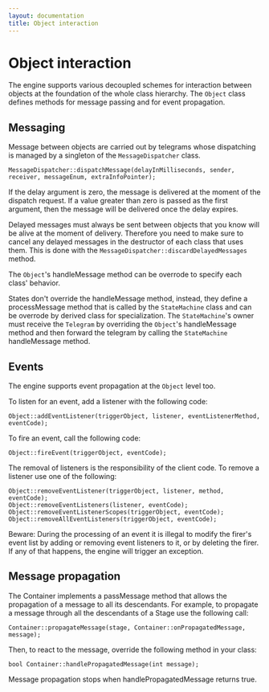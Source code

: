 ```yaml
---
layout: documentation
title: Object interaction
---
```


Object interaction
==================

The engine supports various decoupled schemes for interaction between objects at the foundation of the whole class hierarchy.
The `Object` class defines methods for message passing and for event propagation.


Messaging
---------

Message between objects are carried out by telegrams whose dispatching is managed by a singleton of the `MessageDispatcher` class.

	MessageDispatcher::dispatchMessage(delayInMilliseconds, sender, receiver, messageEnum, extraInfoPointer);
	
If the delay argument is zero, the message is delivered at the moment of the dispatch request. If a value greater than zero is passed as the first argument, then the message will be delivered once the delay expires.

Delayed messages must always be sent between objects that you know will be alive at the moment of delivery. Therefore you need to make sure to cancel any delayed messages in the destructor of each class that uses them. This is done with the `MessageDispatcher::discardDelayedMessages` method.

The `Object`'s handleMessage method can be overrode to specify each class' behavior.

States don't override the handleMessage method, instead, they define a processMessage method that is called by the `StateMachine` class and can be overrode by derived class for specialization. The `StateMachine`'s owner must receive the `Telegram` by overriding the `Object`'s handleMessage method and then forward the telegram by calling the `StateMachine` handleMessage method.  


Events
------

The engine supports event propagation at the `Object` level too.

To listen for an event, add a listener with the following code:

	Object::addEventListener(triggerObject, listener, eventListenerMethod, eventCode);

To fire an event, call the following code:

	Object::fireEvent(triggerObject, eventCode);
	
The removal of listeners is the responsibility of the client code. To remove a listener use one of the following:

	Object::removeEventListener(triggerObject, listener, method, eventCode);
	Object::removeEventListeners(listener, eventCode);
	Object::removeEventListenerScopes(triggerObject, eventCode);
	Object::removeAllEventListeners(triggerObject, eventCode);

Beware: During the processing of an event it is illegal to modify the firer's event list by adding or removing event listeners to it, or by deleting the firer. If any of that happens, the engine will trigger an exception.


Message propagation
-------------------

The Container implements a passMessage method that allows the propagation of a message to all its descendants. For example, to propagate a message through all the descendants of a Stage use the following call:

	Container::propagateMessage(stage, Container::onPropagatedMessage, message);
 
Then, to react to the message, override the following method in your class:

	bool Container::handlePropagatedMessage(int message);

Message propagation stops when handlePropagatedMessage returns true.
